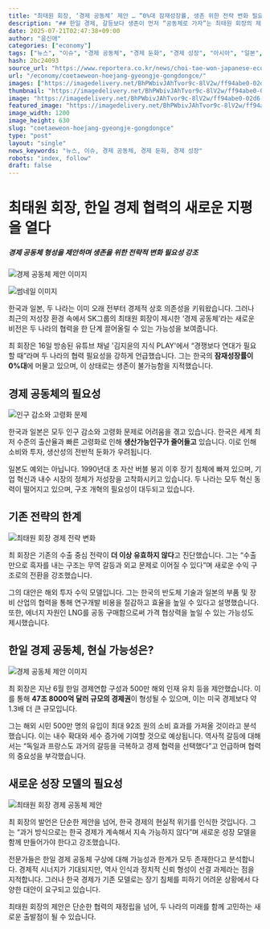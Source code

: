```yaml
---
title: "최태원 회장, ‘경제 공동체’ 제안 … “0%대 잠재성장률, 생존 위한 전략 변화 필요!”"
description: "## 한일 경제, 갈등보다 생존이 먼저 “공동체로 가자”는 최태원 회장의 제안 저성장 시대, 전략적 결단 요구돼 ..."
date: 2025-07-21T02:47:38+09:00
author: "윤신애"
categories: ["economy"]
tags: ["뉴스", "이슈", "경제 공동체", "경제 둔화", "경제 성장", "아시아", "일본", "최태원", "한국", "저출산", "고령화 문제"]
hash: 2bc24093
source_url: "https://www.reportera.co.kr/news/choi-tae-won-japanese-economic-community/"
url: "/economy/coetaeweon-hoejang-gyeongje-gongdongce/"
images: ["https://imagedelivery.net/BhPWbivJAhTvor9c-8lV2w/ff94abe0-02d6-4e53-e576-9e1f3db9f000/public", "https://imagedelivery.net/BhPWbivJAhTvor9c-8lV2w/3ea1b562-8995-4e87-f989-a8fd7af5fe00/public", "https://imagedelivery.net/BhPWbivJAhTvor9c-8lV2w/91673008-01b4-45ee-2e03-a906a8dc1a00/public", "https://imagedelivery.net/BhPWbivJAhTvor9c-8lV2w/eb042c83-72c3-4a41-e427-d91fbb376500/public", "https://imagedelivery.net/BhPWbivJAhTvor9c-8lV2w/480c35e7-0d45-4278-ff15-39e6ef25e300/public"]
thumbnail: "https://imagedelivery.net/BhPWbivJAhTvor9c-8lV2w/ff94abe0-02d6-4e53-e576-9e1f3db9f000/public"
image: "https://imagedelivery.net/BhPWbivJAhTvor9c-8lV2w/ff94abe0-02d6-4e53-e576-9e1f3db9f000/public"
featured_image: "https://imagedelivery.net/BhPWbivJAhTvor9c-8lV2w/ff94abe0-02d6-4e53-e576-9e1f3db9f000/public"
image_width: 1200
image_height: 630
slug: "coetaeweon-hoejang-gyeongje-gongdongce"
type: "post"
layout: "single"
news_keywords: "뉴스, 이슈, 경제 공동체, 경제 둔화, 경제 성장"
robots: "index, follow"
draft: false
---
```


# 최태원 회장, 한일 경제 협력의 새로운 지평을 열다

##### 경제 공동체 형성을 제안하며 생존을 위한 전략적 변화 필요성 강조

![경제 공동체 제안 이미지](https://imagedelivery.net/BhPWbivJAhTvor9c-8lV2w/ff94abe0-02d6-4e53-e576-9e1f3db9f000/public)


![썸네일 이미지](https://example.com/image.jpg)

한국과 일본, 두 나라는 이미 오래 전부터 경제적 상호 의존성을 키워왔습니다. 그러나 최근의 저성장 환경 속에서 SK그룹의 최태원 회장이 제시한 ‘경제 공동체’라는 새로운 비전은 두 나라의 협력을 한 단계 끌어올릴 수 있는 가능성을 보여줍니다. 

최 회장은 16일 방송된 유튜브 채널 '김지윤의 지식 PLAY'에서 “경쟁보다 연대가 필요할 때”라며 두 나라의 협력 필요성을 강하게 언급했습니다. 그는 한국의 **잠재성장률이 0%대**에 머물고 있으며, 이 상태로는 생존이 불가능함을 지적했습니다. 

## 경제 공동체의 필요성

![인구 감소와 고령화 문제](https://imagedelivery.net/BhPWbivJAhTvor9c-8lV2w/3ea1b562-8995-4e87-f989-a8fd7af5fe00/public)


한국과 일본은 모두 인구 감소와 고령화 문제로 어려움을 겪고 있습니다. 한국은 세계 최저 수준의 출산율과 빠른 고령화로 인해 **생산가능인구가 줄어들고** 있습니다. 이로 인해 소비와 투자, 생산성의 전반적 둔화가 우려됩니다.

일본도 예외는 아닙니다. 1990년대 초 자산 버블 붕괴 이후 장기 침체에 빠져 있으며, 기업 혁신과 내수 시장의 정체가 저성장을 고착화시키고 있습니다. 두 나라는 모두 혁신 동력이 떨어지고 있으며, 구조 개혁의 필요성이 대두되고 있습니다.

## 기존 전략의 한계

![최태원 회장 경제 전략 변화](https://imagedelivery.net/BhPWbivJAhTvor9c-8lV2w/91673008-01b4-45ee-2e03-a906a8dc1a00/public)


최 회장은 기존의 수출 중심 전략이 **더 이상 유효하지 않다**고 진단했습니다. 그는 “수출만으로 흑자를 내는 구조는 무역 갈등과 외교 문제로 이어질 수 있다”며 새로운 수익 구조로의 전환을 강조했습니다. 

그의 대안은 해외 투자 수익 모델입니다. 그는 한국의 반도체 기술과 일본의 부품 및 장비 산업의 협력을 통해 연구개발 비용을 절감하고 효율을 높일 수 있다고 설명했습니다. 또한, 에너지 자원인 LNG를 공동 구매함으로써 가격 협상력을 높일 수 있는 가능성도 제시했습니다.

## 한일 경제 공동체, 현실 가능성은?

![경제 공동체 제안 이미지](https://imagedelivery.net/BhPWbivJAhTvor9c-8lV2w/eb042c83-72c3-4a41-e427-d91fbb376500/public)


최 회장은 지난 6월 한일 경제연합 구성과 500만 해외 인재 유치 등을 제안했습니다. 이를 통해 **47조 8000억 달러 규모의 경제권**이 형성될 수 있으며, 이는 미국 경제보다 약 1.3배 더 큰 규모입니다. 

그는 해외 시민 500만 명의 유입이 최대 92조 원의 소비 효과를 가져올 것이라고 분석했습니다. 이는 내수 확대와 세수 증가에 기여할 것으로 예상됩니다. 역사적 갈등에 대해서는 “독일과 프랑스도 과거의 갈등을 극복하고 경제 협력을 선택했다”고 언급하며 협력의 중요성을 부각했습니다.

## 새로운 성장 모델의 필요성

![최태원 회장 경제 공동체 제안](https://imagedelivery.net/BhPWbivJAhTvor9c-8lV2w/480c35e7-0d45-4278-ff15-39e6ef25e300/public)


최 회장의 발언은 단순한 제안을 넘어, 한국 경제의 현실적 위기를 인식한 것입니다. 그는 “과거 방식으로는 한국 경제가 계속해서 지속 가능하지 않다”며 새로운 성장 모델을 함께 만들어가야 한다고 강조했습니다.

전문가들은 한일 경제 공동체 구상에 대해 가능성과 한계가 모두 존재한다고 분석합니다. 경제적 시너지가 기대되지만, 역사 인식과 정치적 신뢰 형성이 선결 과제라는 점을 지적합니다. 그러나 한국 경제가 기존 모델로는 장기 침체를 피하기 어려운 상황에서 다양한 대안이 요구되고 있습니다.

최태원 회장의 제안은 단순한 협력의 재정립을 넘어, 두 나라의 미래를 함께 고민하는 새로운 출발점이 될 수 있습니다.
